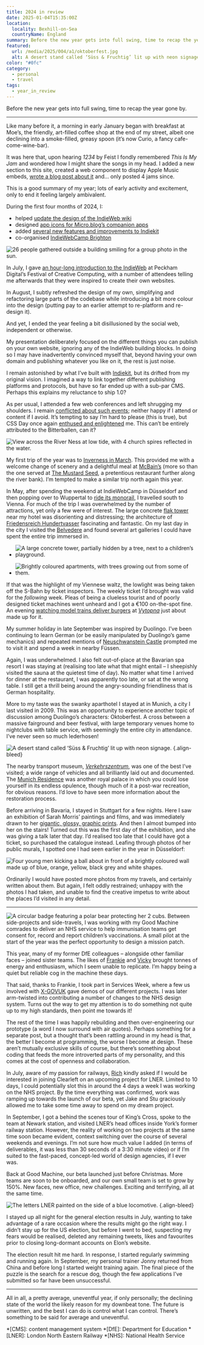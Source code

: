 ```yaml
---
title: 2024 in review
date: 2025-01-04T15:35:00Z
location:
  locality: Bexhill-on-Sea
  countryName: England
summary: Before the new year gets into full swing, time to recap the year gone by.
featured:
  url: /media/2025/004/a1/oktoberfest.jpg
  alt: A desert stand called ‘Süss & Fruchtig’ lit up with neon signage.
color: "#0fc"
category:
  - personal
  - travel
tags:
  - year_in_review
---
```


Before the new year gets into full swing, time to recap the year gone by.

---

Like many before it, a morning in early January began with breakfast at Moe’s, the friendly, art-filled coffee shop at the end of my street, albeit one declining into a smoke-filled, greasy spoon (it’s now Curio, a fancy cafe-come-wine-bar).

It was here that, upon hearing _1234_ by Feist I fondly remembered _This Is My Jam_ and wondered how I might share the songs in my head. I added a new section to this site, created a web component to display Apple Music embeds, [wrote a blog post about it][1] and… only posted 4 jams since.

This is a good summary of my year; lots of early activity and excitement, only to end it feeling largely ambivalent.

During the first four months of 2024, I:

- helped [update the design of the IndieWeb wiki][2]
- designed [app icons for Micro.blog’s companion apps][3]
- added [several new features and improvements to Indiekit][4]
- co-organised [IndieWebCamp Brighton][5]

![26 people gathered outside a building smiling for a group photo in the sun.](../media/2024/069/p1/1.jpg "Attendees at IndieWebCamp Brighton in March. A professional highlight.")

In July, I gave [an hour-long introduction to the IndieWeb][6] at Peckham Digital’s Festival of Creative Computing, with a number of attendees telling me afterwards that they were inspired to create their own websites.

In August, I subtly refreshed the design of my own, simplifying and refactoring large parts of the codebase while introducing a bit more colour into the design (putting pay to an earlier attempt to re-platform and re-design it).

And yet, I ended the year feeling a bit disillusioned by the social web, independent or otherwise.

My presentation deliberately focused on the different things you can publish on your own website, ignoring any of the IndieWeb building blocks. In doing so I may have inadvertently convinced myself that, beyond having your own domain and publishing whatever you like on it, the rest is just noise.

I remain astonished by what I’ve built with [Indiekit][7], but its drifted from my original vision. I imagined a way to link together different publishing platforms and protocols, but have so far ended up with a sub-par CMS. Perhaps this explains my reluctance to ship 1.0?

As per usual, I attended a few web conferences and left shrugging my shoulders. I remain [conflicted about such events][8]; neither happy if I attend or content if I avoid. It’s tempting to say I’m hard to please (this is true), but CSS Day once again [enthused and enlightened][9] me. This can’t be entirely attributed to the Bitterballen, can it?

![View across the River Ness at low tide, with 4 church spires reflected in the water.](../media/2025/004/a1/inverness.jpg "Inverness")

My first trip of the year was to [Inverness in March][10]. This provided me with a welcome change of scenery and a delightful meal at [McBain’s][11] (more so than the one served at [The Mustard Seed][12], a pretentious restaurant further along the river bank). I’m tempted to make a similar trip north again this year.

In May, after spending the weekend at IndieWebCamp in Düsseldorf and then popping over to Wuppertal to [ride its monorail][13], I travelled south to Vienna. For much of the trip I was overwhelmed by the number of attractions, yet only a few were of interest. The large concrete [flak tower][14] near my hotel was disorienting and distressing; the architecture of [Friedensreich Hundertvasser][15] fascinating and fantastic. On my last day in the city I visited the [Belvedere][16] and found several art galleries I could have spent the entire trip immersed in.

- ![A large concrete tower, partially hidden by a tree, next to a children’s playground.](../media/2025/004/a1/flak_tower.jpg "Flak Tower VIII G-Tower in Arenbergpark, Vienna.")

- ![Brightly coloured apartments, with trees growing out from some of them.](../media/2025/004/a1/hundertwasser_building.jpg "Hundertvasserhaus, Vienna.")

If that was the highlight of my Viennese waltz, the lowlight was being taken off the S-Bahn by ticket inspectors. The weekly ticket I’d brought was valid for the _following_ week. Pleas of being a clueless tourist and of poorly designed ticket machines went unheard and I got a €100 on-the-spot fine. An evening [watching model trains deliver burgers][17] at [_Vytopna_][18] just about made up for it.

My summer holiday in late September was inspired by Duolingo. I’ve been continuing to learn German (or be easily manipulated by Duolingo’s game mechanics) and repeated mentions of [Neuschwanstein Castle][19] prompted me to visit it and spend a week in nearby Füssen.

Again, I was underwhelmed. I also felt out-of-place at the Bavarian spa resort I was staying at (realising too late what that might entail – I sheepishly visited the sauna at the quietest time of day). No matter what time I arrived for dinner at the restaurant, I was apparently too late, or sat at the wrong table. I still get a thrill being around the angry-sounding friendliness that is German hospitality.

More to my taste was the swanky aparthotel I stayed at in Munich, a city I last visited in 2009. This was an opportunity to experience another topic of discussion among Duolingo’s characters: Oktoberfest. A cross between a massive fairground and beer festival, with large temporary venues home to nightclubs with table service, with seemingly the entire city in attendance. I’ve never seen so much lederhosen!

![A desert stand called ‘Süss & Fruchtig’ lit up with neon signage.](../media/2025/004/a1/oktoberfest.jpg "My favourite photo from Oktoberfest.")
{.align-bleed}

The nearby transport museum, [_Verkehrszentrum_][20], was one of the best I’ve visited; a wide range of vehicles and all brilliantly laid out and documented. The [Munich Residence][21] was another royal palace in which you could lose yourself in its endless opulence, though much of it a post-war recreation, for obvious reasons. I’d love to have seen more information about the restoration process.

Before arriving in Bavaria, I stayed in Stuttgart for a few nights. Here I saw an exhibition of Sarah Morris’ paintings and films, and was immediately drawn to her [gigantic, glossy, graphic prints][22]. And then I almost bumped into her on the stairs! Turned out this was the first day of the exhibition, and she was giving a talk later that day. I’d realised too late that I could have got a ticket, so purchased the catalogue instead. Leafing through photos of her public murals, I spotted one I had seen earlier in the year in Düsseldorf:

![Four young men kicking a ball about in front of a brightly coloured wall made up of blue, orange, yellow, black grey and white shapes.](../media/2025/004/a1/sarah_morris.jpg "Wall mosaic by Sarah Morris in Paul Klee-Platz, near K20, Dusseldorf.")

Ordinarily I would have posted more photos from my travels, and certainly written about them. But again, I felt oddly restrained; unhappy with the photos I had taken, and unable to find the creative impetus to write about the places I’d visited in any detail.

---

![A circular badge featuring a polar bear protecting her 2 cubs.](../media/2025/004/a1/mavis_mission_patch.png) Between side-projects and side-travels, I was working with my Good Machine comrades to deliver an NHS service to help immunisation teams get consent for, record and report children’s vaccinations. A small pilot at the start of the year was the perfect opportunity to design a mission patch.

This year, many of my former DfE colleagues – alongside other familiar faces – joined sister teams. The likes of [Frankie][23] and [Vicky][24] brought tonnes of energy and enthusiasm, which I seem unable to replicate. I’m happy being a quiet but reliable cog in the machine these days.

That said, thanks to Frankie, I took part in Services Week, where a few us involved with [X-GOVUK][25] gave demos of our different projects. I was later arm-twisted into contributing a number of changes to the NHS design system. Turns out the way to get my attention is to do something not quite up to my high standards, then point me towards it!

The rest of the time I was happily rebuilding and then over-engineering our prototype (a word I now surround with air quotes). Perhaps something for a separate post, but a thought that’s been rattling around in my head is that, the better I become at programming, the worse I become at design. These aren’t mutually exclusive skills of course, but there’s something about coding that feeds the more introverted parts of my personality, and this comes at the cost of openness and collaboration.

In July, aware of my passion for railways, [Rich][26] kindly asked if I would be interested in joining Clearleft on an upcoming project for LNER. Limited to 10 days, I could potentially slot this in around the 4 days a week I was working on the NHS project. By the time everything was confirmed, work was ramping up towards the launch of our beta, yet Jake and Stu graciously allowed me to take some time away to spend on my dream project.

In September, I got a behind the scenes tour of King’s Cross, spoke to the team at Newark station, and visited LNER’s head offices inside York’s former railway station. However, the reality of working on two projects at the same time soon became evident, context switching over the course of several weekends and evenings. I’m not sure how much value I added (in terms of deliverables, it was less than 30 seconds of a 3:30 minute video) or if I’m suited to the fast-paced, concept-led world of design agencies, if I ever was.

Back at Good Machine, our beta launched just before Christmas. More teams are soon to be onboarded, and our own small team is set to grow by 150%. New faces, new office, new challenges. Exciting and terrifying, all at the same time.

![The letters LNER painted on the side of a blue locomotive.](../media/2025/004/a1/lner.jpg "A trip to York of course meant a trip to the National Railway Museum.")
{.align-bleed}

I stayed up all night for the general election results in July, wanting to take advantage of a rare occasion where the results might go the right way. I didn’t stay up for the US election, but before I went to bed, suspecting my fears would be realised, deleted any remaining tweets, likes and favourites prior to closing long-dormant accounts on Elon’s website.

The election result hit me hard. In response, I started regularly swimming and running again. In September, my personal trainer Jonny returned from China and before long I started weight training again. The final piece of the puzzle is the search for a rescue dog, though the few applications I’ve submitted so far have been unsuccessful.

---

All in all, a pretty average, uneventful year, if only personally; the declining state of the world the likely reason for my downbeat tone. The future is unwritten, and the best I can do is control what I can control. There’s something to be said for average and uneventful.

[1]: /2024/005/a1/jams/
[2]: /2024/056/a1/indieweb_dents/#updated_design_for_indie_web_org
[3]: /2024/056/a1/indieweb_dents/#icons_for_micro_blog_s_companion_apps
[4]: /2024/107/a1/indiekit/
[5]: /2024/032/a1/indiewebcamp_brighton/
[6]: /2024/201/s1/peckham_digital/
[7]: https://getindiekit.com
[8]: /2024/135/a1/conferences/
[9]: /2024/161/a1/css_day/
[10]: /2024/073/i1/inverness/
[11]: https://mcbainsbytheriver.com
[12]: https://www.mustardseedrestaurant.co.uk
[13]: /2024/135/p1/
[14]: https://en.wikipedia.org/wiki/Flak_tower
[15]: https://hundertwasser.com/en
[16]: https://www.belvedere.at/en
[17]: https://www.youtube.com/watch?v=rPyIsJfk4zw
[18]: https://www.vytopna.com/en/branch/vienna-naschmarkt
[19]: https://en.wikipedia.org/wiki/Neuschwanstein_Castle
[20]: https://www.deutsches-museum.de/en/verkehrszentrum
[21]: https://en.wikipedia.org/wiki/Munich_Residenz
[22]: https://sarahmorris.com
[23]: https://frankieroberto.github.io/nhsnotes/
[24]: https://www.vickyteinaki.com
[25]: https://x-govuk.github.io
[26]: https://clagnut.com

*[CMS]: content management system
*[DfE]: Department for Education
*[LNER]: London North Eastern Railway
*[NHS]: National Health Service
